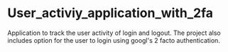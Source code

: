 # User_activiy_application_with_2fa
Application to track the user activity of login and logout. The project also includes option for the user to login using googl's 2 facto authentication.

